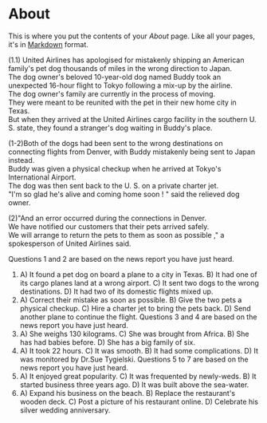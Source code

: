 # About

This is where you put the contents of your *About* page. Like all your pages, it's in [Markdown](https://guides.github.com/features/mastering-markdown/) format.


(1.1) United Airlines has apologised for mistakenly shipping an American family's pet dog thousands of miles in the wrong direction to Japan.   
The dog owner's beloved 10-year-old dog named Buddy took an unexpected 16-hour flight to Tokyo following a mix-up by the airline.   
The dog owner's family are currently in the process of moving.   
They were meant to be reunited with the pet in their new home city in Texas.   
But when they arrived at the United Airlines cargo facility in the southern U. S. state, they found a stranger's dog waiting in Buddy's place.    
  
(1-2)Both of the dogs had been sent to the wrong destinations on connecting flights from Denver, with Buddy mistakenly being sent to Japan instead.   
Buddy was given a physical checkup when he arrived at Tokyo's International Airport.   
The dog was then sent back to the U. S. on a private charter jet.   
"I'm so glad he's alive and coming home soon ! " said the relieved dog owner.   
  
(2)"And an error occurred during the connections in Denver.   
We have notified our customers that their pets arrived safely.   
We will arrange to return the pets to them as soon as possible ," a spokesperson of United Airlines said.     
  
Questions 1 and 2 are based on the news report you have just heard. 
1. A) It found a pet dog on board a plane to a city in Texas. 
B) It had one of its cargo planes land at a wrong airport. 
C) It sent two dogs to the wrong destinations. 
D) It had two of its domestic flights mixed up. 
2. A) Correct their mistake as soon as possible. 
B) Give the two pets a physical checkup. 
C) Hire a charter jet to bring the pets back. 
D) Send another plane to continue the flight. 
Questions 3 and 4 are based on the news report you have just heard. 
3. A) She weighs 130 kilograms. C) She was brought from Africa. 
B) She has had babies before. D) She has a big family of six. 
4. A) It took 22 hours. C) It was smooth. 
B) It had some complications. D) It was monitored by Dr.Sue Tygielski. 
Questions 5 to 7 are based on the news report you have just heard. 
5. A) It enjoyed great popularity. C) It was frequented by newly-weds. 
B) It started business three years ago. D) It was built above the sea-water. 
6. A) Expand his business on the beach. 
B) Replace the restaurant's wooden deck. 
C) Post a picture of his restaurant online. 
D) Celebrate his silver wedding anniversary. 
